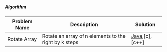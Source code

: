 ##### Algorithm 

| Problem Name  			 | Description                                	       | Solution       |
| -------------------------- | --------------------------------------------------- |----------------|
| Rotate Array				 |Rotate an array of n elements to the right by k steps|[Java][1],[c],[c++]|


[1]: Array/RotateArray.java		
